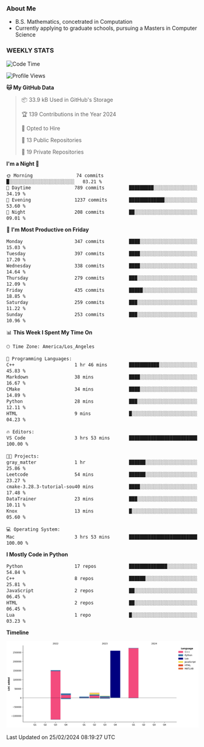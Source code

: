 ### About Me

- B.S. Mathematics, concetrated in Computation
- Currently applying to graduate schools, pursuing a Masters in Computer Science


### WEEKLY STATS
<!--START_SECTION:waka-->
![Code Time](http://img.shields.io/badge/Code%20Time-44%20hrs%202%20mins-blue)

![Profile Views](http://img.shields.io/badge/Profile%20Views-0-blue)

**🐱 My GitHub Data** 

> 📦 33.9 kB Used in GitHub's Storage 
 > 
> 🏆 139 Contributions in the Year 2024
 > 
> 💼 Opted to Hire
 > 
> 📜 13 Public Repositories 
 > 
> 🔑 19 Private Repositories 
 > 
**I'm a Night 🦉** 

```text
🌞 Morning                74 commits          █░░░░░░░░░░░░░░░░░░░░░░░░   03.21 % 
🌆 Daytime                789 commits         █████████░░░░░░░░░░░░░░░░   34.19 % 
🌃 Evening                1237 commits        █████████████░░░░░░░░░░░░   53.60 % 
🌙 Night                  208 commits         ██░░░░░░░░░░░░░░░░░░░░░░░   09.01 % 
```
📅 **I'm Most Productive on Friday** 

```text
Monday                   347 commits         ████░░░░░░░░░░░░░░░░░░░░░   15.03 % 
Tuesday                  397 commits         ████░░░░░░░░░░░░░░░░░░░░░   17.20 % 
Wednesday                338 commits         ████░░░░░░░░░░░░░░░░░░░░░   14.64 % 
Thursday                 279 commits         ███░░░░░░░░░░░░░░░░░░░░░░   12.09 % 
Friday                   435 commits         █████░░░░░░░░░░░░░░░░░░░░   18.85 % 
Saturday                 259 commits         ███░░░░░░░░░░░░░░░░░░░░░░   11.22 % 
Sunday                   253 commits         ███░░░░░░░░░░░░░░░░░░░░░░   10.96 % 
```


📊 **This Week I Spent My Time On** 

```text
🕑︎ Time Zone: America/Los_Angeles

💬 Programming Languages: 
C++                      1 hr 46 mins        ███████████░░░░░░░░░░░░░░   45.83 % 
Markdown                 38 mins             ████░░░░░░░░░░░░░░░░░░░░░   16.67 % 
CMake                    34 mins             ████░░░░░░░░░░░░░░░░░░░░░   14.89 % 
Python                   28 mins             ███░░░░░░░░░░░░░░░░░░░░░░   12.11 % 
HTML                     9 mins              █░░░░░░░░░░░░░░░░░░░░░░░░   04.23 % 

🔥 Editors: 
VS Code                  3 hrs 53 mins       █████████████████████████   100.00 % 

🐱‍💻 Projects: 
gray_matter              1 hr                ██████░░░░░░░░░░░░░░░░░░░   25.86 % 
Leetcode                 54 mins             ██████░░░░░░░░░░░░░░░░░░░   23.27 % 
cmake-3.28.3-tutorial-sou40 mins             ████░░░░░░░░░░░░░░░░░░░░░   17.48 % 
DataTrainer              23 mins             ███░░░░░░░░░░░░░░░░░░░░░░   10.11 % 
Knox                     13 mins             █░░░░░░░░░░░░░░░░░░░░░░░░   05.60 % 

💻 Operating System: 
Mac                      3 hrs 53 mins       █████████████████████████   100.00 % 
```

**I Mostly Code in Python** 

```text
Python                   17 repos            ██████████████░░░░░░░░░░░   54.84 % 
C++                      8 repos             ██████░░░░░░░░░░░░░░░░░░░   25.81 % 
JavaScript               2 repos             ██░░░░░░░░░░░░░░░░░░░░░░░   06.45 % 
HTML                     2 repos             ██░░░░░░░░░░░░░░░░░░░░░░░   06.45 % 
Lua                      1 repo              █░░░░░░░░░░░░░░░░░░░░░░░░   03.23 % 
```



**Timeline**

![Lines of Code chart](https://raw.githubusercontent.com/nickocruzm/nickocruzm/main/assets/bar_graph.png)


 Last Updated on 25/02/2024 08:19:27 UTC
<!--END_SECTION:waka-->
